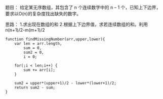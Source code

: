 题目：
给定某无序数组，其包含了 n 个连续数字中的 n – 1 个，已知上下边界，要求以O(n)的复杂度找出缺失的数字。

思路：
1.求出现在数组的和
2.根据上下边界值，求若连续数组的和。利用n(n+1)/2-m(m+1)/2

```
function findMissingNumber(arr,upper,lower){
    var len = arr.length,
        sum = 0,
        sum2 = 0,
        i = 0;

    for(;i < len;i++) {
        sum += arr[i];
    }

    sum2 = upper*(upper+1)/2 - lower*(lower+1)/2;
    return sum2 - sum;
}
```
